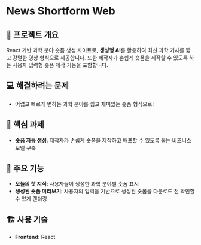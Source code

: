 # News Shortform Web

## 📝 프로젝트 개요
React 기반 과학 분야 숏폼 생성 사이트로, **생성형 AI**를 활용하여 최신 과학 기사를 짧고 강렬한 영상 형식으로 제공합니다. 또한 제작자가 손쉽게 숏폼을 제작할 수 있도록 하는 사용자 입력형 숏폼 제작 기능을 포함합니다.


## 💻 해결하려는 문제  
- 어렵고 빠르게 변하는 과학 분야를 쉽고 재미있는 숏폼 형식으로!


## 📌 핵심 과제
- **숏폼 자동 생성**: 제작자가 손쉽게 숏폼을 제작하고 배포할 수 있도록 돕는 비즈니스 모델 구축


## 🚀 주요 기능
- **오늘의 핫 지식**: 사용자들이 생성한 과학 분야별 숏폼 표시 
- **생성된 숏폼 미리보기**: 사용자의 입력을 기반으로 생성된 숏폼을 다운로드 전 확인할 수 있게 렌더링


## 🏗️ 사용 기술
- **Frontend**: React

